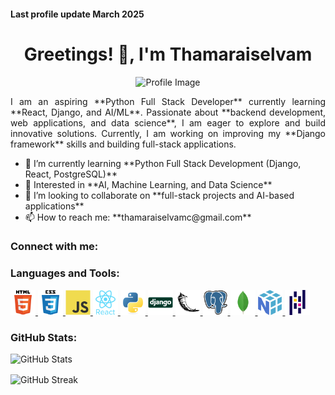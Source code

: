 <!DOCTYPE html>
<html lang="en">

<head>
  <meta charset="UTF-8">
  <meta name="viewport" content="width=device-width, initial-scale=1.0">
</head>

<body>

  <h4>Last profile update <strong>March 2025</strong></h4>

  <div align="center">
    <h1 align="center">Greetings! 👋, I'm Thamaraiselvam</h1>
    <img src="https://img.freepik.com/free-vector/follow-me-social-business-theme-design_24877-50426.jpg?size=626&ext=jpg&ga=GA1.1.873682947.1704774443&semt=ais" alt="Profile Image">
  </div>

  <p align="justify">
    I am an aspiring **Python Full Stack Developer** currently learning **React, Django, and AI/ML**.  
    Passionate about **backend development, web applications, and data science**, I am eager to explore and build innovative solutions.  
    Currently, I am working on improving my **Django framework** skills and building full-stack applications.  
  </p>

  <ul>
    <li>🌱 I’m currently learning **Python Full Stack Development (Django, React, PostgreSQL)**</li>
    <li>🚀 Interested in **AI, Machine Learning, and Data Science**</li>
    <li>👯 I’m looking to collaborate on **full-stack projects and AI-based applications**</li>
    <li>📫 How to reach me: **thamaraiselvamc@gmail.com**</li>
  </ul>

  <h3 align="left">Connect with me:</h3>
  <p align="left">
    <!-- Add your social media links here -->
  </p>

  <h3 align="left">Languages and Tools:</h3>
  <p align="left">
    <!-- Front end -->
    <a href="https://www.w3.org/html/" target="_blank">
      <img src="https://raw.githubusercontent.com/devicons/devicon/master/icons/html5/html5-original-wordmark.svg" alt="html5" width="40" height="40" />
    </a>
    <a href="https://www.w3schools.com/css/" target="_blank">
      <img src="https://raw.githubusercontent.com/devicons/devicon/master/icons/css3/css3-original-wordmark.svg" alt="css3" width="40" height="40" />
    </a>
    <a href="https://developer.mozilla.org/en-US/docs/Web/JavaScript" target="_blank">
      <img src="https://raw.githubusercontent.com/devicons/devicon/master/icons/javascript/javascript-original.svg" alt="javascript" width="40" height="40" />
    </a>
    <a href="https://reactjs.org/" target="_blank">
      <img src="https://raw.githubusercontent.com/devicons/devicon/master/icons/react/react-original-wordmark.svg" alt="react" width="40" height="40" />
    </a>
    <!-- Backend -->
    <a href="https://www.python.org/" target="_blank">
      <img src="https://raw.githubusercontent.com/devicons/devicon/master/icons/python/python-original.svg" alt="python" width="40" height="40" />
    </a>
    <a href="https://www.djangoproject.com/" target="_blank">
      <img src="https://raw.githubusercontent.com/devicons/devicon/master/icons/django/django-original.svg" alt="django" width="40" height="40" />
    </a>
    <a href="https://flask.palletsprojects.com/" target="_blank">
      <img src="https://raw.githubusercontent.com/devicons/devicon/master/icons/flask/flask-original.svg" alt="flask" width="40" height="40" />
    </a>
    <!-- Databases -->
    <a href="https://www.postgresql.org/" target="_blank">
      <img src="https://raw.githubusercontent.com/devicons/devicon/master/icons/postgresql/postgresql-original.svg" alt="postgresql" width="40" height="40" />
    </a>
    <a href="https://www.mongodb.com/" target="_blank">
      <img src="https://raw.githubusercontent.com/devicons/devicon/master/icons/mongodb/mongodb-original.svg" alt="mongodb" width="40" height="40" />
    </a>
    <!-- AI/ML -->
    <a href="https://numpy.org/" target="_blank">
      <img src="https://raw.githubusercontent.com/devicons/devicon/master/icons/numpy/numpy-original.svg" alt="numpy" width="40" height="40" />
    </a>
    <a href="https://pandas.pydata.org/" target="_blank">
      <img src="https://raw.githubusercontent.com/devicons/devicon/master/icons/pandas/pandas-original.svg" alt="pandas" width="40" height="40" />
    </a>
  </p>

  <h3 align="left">GitHub Stats:</h3>
  <p>
    <img src="https://github-readme-stats.vercel.app/api?username=mr-Thamariaselvam&show_icons=true&theme=radical" alt="GitHub Stats">
  </p>

  <p>
    <img align="center" src="https://github-readme-streak-stats.herokuapp.com/?user=mr-Thamariaselvam&show_icons=true&theme=radical" alt="GitHub Streak">
  </p>

</body>

</html>
